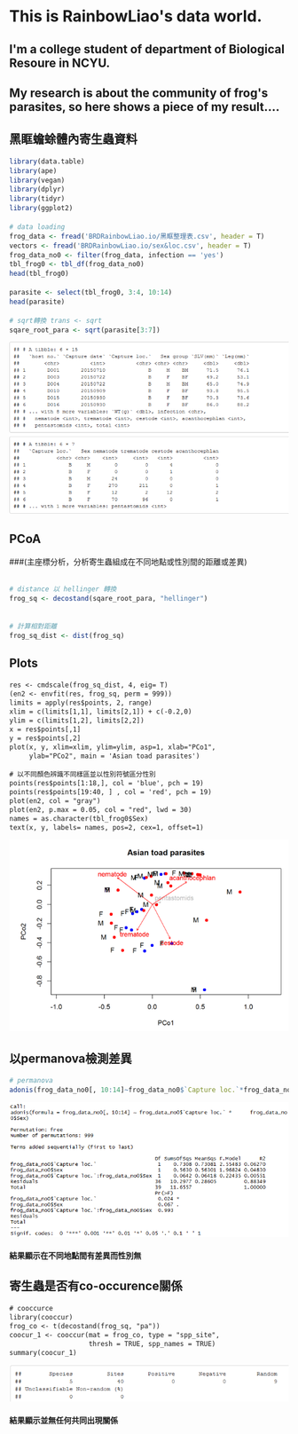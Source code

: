 # This is RainbowLiao's data world.

## I'm a college student of department of Biological Resoure in NCYU. 

## My research is about the community of frog's parasites, so here shows a piece of my result....


## 黑眶蟾蜍體內寄生蟲資料

```r
library(data.table)
library(ape)
library(vegan)
library(dplyr)
library(tidyr)
library(ggplot2)

# data loading
frog_data <- fread('BRDRainbowLiao.io/黑眶整理表.csv', header = T)
vectors <- fread('BRDRainbowLiao.io/sex&loc.csv', header = T)
frog_data_no0 <- filter(frog_data, infection == 'yes')
tbl_frog0 <- tbl_df(frog_data_no0)
head(tbl_frog0)

parasite <- select(tbl_frog0, 3:4, 10:14)
head(parasite)

# sqrt轉換 trans <- sqrt
sqare_root_para <- sqrt(parasite[3:7])
```
![table](https://github.com/RainbowLiao/BRDRainbowLiao.io/raw/master/table.PNG)

## PCoA 

###(主座標分析，分析寄生蟲組成在不同地點或性別間的距離或差異)

```r

# distance 以 hellinger 轉換
frog_sq <- decostand(sqare_root_para, "hellinger")


# 計算相對距離
frog_sq_dist <- dist(frog_sq)

```

## Plots

```{r}
res <- cmdscale(frog_sq_dist, 4, eig= T)
(en2 <- envfit(res, frog_sq, perm = 999))
limits = apply(res$points, 2, range)
xlim = c(limits[1,1], limits[2,1]) + c(-0.2,0)
ylim = c(limits[1,2], limits[2,2])
x = res$points[,1]
y = res$points[,2]
plot(x, y, xlim=xlim, ylim=ylim, asp=1, xlab="PCo1",
     ylab="PCo2", main = 'Asian toad parasites')

# 以不同顏色辨識不同樣區並以性別符號區分性別
points(res$points[1:18,], col = 'blue', pch = 19) 
points(res$points[19:40, ] , col = 'red', pch = 19) 
plot(en2, col = "gray")
plot(en2, p.max = 0.05, col = "red", lwd = 30)
names = as.character(tbl_frog0$Sex)
text(x, y, labels= names, pos=2, cex=1, offset=1)
```

![description](https://github.com/RainbowLiao/BRDRainbowLiao.io/raw/master/PCoA.PNG)

## 以permanova檢測差異

```r
# permanova
adonis(frog_data_no0[, 10:14]~frog_data_no0$`Capture loc.`*frog_data_no0$Sex)

```
![](https://github.com/RainbowLiao/BRDRainbowLiao.io/raw/master/permanova.PNG)

#### 結果顯示在不同地點間有差異而性別無

## 寄生蟲是否有co-occurence關係
```{r}
# cooccurce
library(cooccur)
frog_co <- t(decostand(frog_sq, "pa"))
coocur_1 <- cooccur(mat = frog_co, type = "spp_site",
                    thresh = TRUE, spp_names = TRUE)
summary(coocur_1)

```
![](https://github.com/RainbowLiao/BRDRainbowLiao.io/raw/master/cooccur.PNG)

#### 結果顯示並無任何共同出現關係
